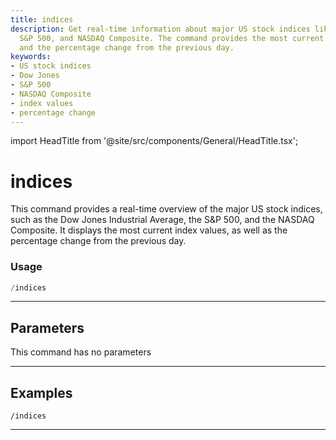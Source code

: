 ```yaml
---
title: indices
description: Get real-time information about major US stock indices like Dow Jones,
  S&P 500, and NASDAQ Composite. The command provides the most current index values
  and the percentage change from the previous day.
keywords:
- US stock indices
- Dow Jones
- S&P 500
- NASDAQ Composite
- index values
- percentage change
---
```


import HeadTitle from '@site/src/components/General/HeadTitle.tsx';

<HeadTitle title="indices - Economy - Telegram - Reference | OpenBB Bot Docs" />

# indices

This command provides a real-time overview of the major US stock indices, such as the Dow Jones Industrial Average, the S&P 500, and the NASDAQ Composite. It displays the most current index values, as well as the percentage change from the previous day.

### Usage

```python wordwrap
/indices
```

---

## Parameters

This command has no parameters



---

## Examples

```
/indices
```

---
